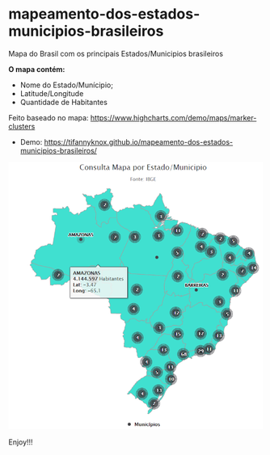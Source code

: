 # mapeamento-dos-estados-municipios-brasileiros

Mapa do Brasil com os principais Estados/Municipios brasileiros

<b>O mapa contém:</b>
- Nome do Estado/Munícipio;
- Latitude/Longitude
- Quantidade de Habitantes

Feito baseado no mapa: https://www.highcharts.com/demo/maps/marker-clusters

- Demo: https://tifannyknox.github.io/mapeamento-dos-estados-municipios-brasileiros/



<img src="sample.PNG">

Enjoy!!! 
